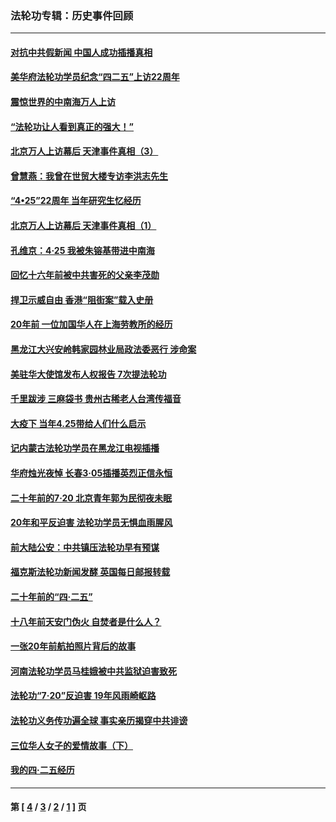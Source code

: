 ### 法轮功专辑：历史事件回顾
---
#### [对抗中共假新闻 中国人成功插播真相](../../pages/nf5793/n12910618.md?06070430) 
#### [美华府法轮功学员纪念“四二五”上访22周年](../../pages/nf5793/n12904445.md?06070430) 
#### [震惊世界的中南海万人上访](../../pages/nf5793/n12903976.md?06070430) 
#### [“法轮功让人看到真正的强大！”](../../pages/nf5793/n12903195.md?06070430) 
#### [北京万人上访幕后 天津事件真相（3）](../../pages/nf5793/n12902807.md?06070430) 
#### [曾慧燕：我曾在世贸大楼专访李洪志先生](../../pages/nf5793/n12898729.md?06070430) 
#### [“4•25”22周年 当年研究生忆经历](../../pages/nf5793/n12894152.md?06070430) 
#### [北京万人上访幕后 天津事件真相（1）](../../pages/nf5793/n12885174.md?06070430) 
#### [孔维京：4·25 我被朱镕基带进中南海](../../pages/nf5793/n12864987.md?06070430) 
#### [回忆十六年前被中共害死的父亲李茂勋](../../pages/nf5793/n12880270.md?06070430) 
#### [捍卫示威自由 香港“阻街案”载入史册](../../pages/nf5793/n12811245.md?06070430) 
#### [20年前 一位加国华人在上海劳教所的经历](../../pages/nf5793/n12707932.md?06070430) 
#### [黑龙江大兴安岭韩家园林业局政法委恶行 涉命案](../../pages/nf5793/n12622815.md?06070430) 
#### [美驻华大使馆发布人权报告 7次提法轮功](../../pages/nf5793/n12520541.md?06070430) 
#### [千里跋涉 三麻袋书 贵州古稀老人台湾传福音](../../pages/nf5793/n12198750.md?06070430) 
#### [大疫下 当年4.25带给人们什么启示](../../pages/nf5793/n12058565.md?06070430) 
#### [记内蒙古法轮功学员在黑龙江电视插播](../../pages/nf5793/n11699194.md?06070430) 
#### [华府烛光夜悼 长春3·05插播英烈正信永恒](../../pages/nf5793/n11397432.md?06070430) 
#### [二十年前的7·20 北京青年郭为民彻夜未眠](../../pages/nf5793/n11354195.md?06070430) 
#### [20年和平反迫害 法轮功学员无惧血雨腥风](../../pages/nf5793/n11348279.md?06070430) 
#### [前大陆公安：中共镇压法轮功早有预谋](../../pages/nf5793/n11352168.md?06070430) 
#### [福克斯法轮功新闻发酵  英国每日邮报转载](../../pages/nf5793/n11285952.md?06070430) 
#### [二十年前的“四·二五”](../../pages/nf5793/n11207639.md?06070430) 
#### [十八年前天安门伪火 自焚者是什么人？](../../pages/nf5793/n10996556.md?06070430) 
#### [一张20年前航拍照片背后的故事](../../pages/nf5793/n10693797.md?06070430) 
#### [河南法轮功学员马桂娥被中共监狱迫害致死](../../pages/nf5793/n10684974.md?06070430) 
#### [法轮功“7‧20”反迫害 19年风雨崎岖路](../../pages/nf5793/n10570834.md?06070430) 
#### [法轮功义务传功遍全球 事实亲历揭穿中共诽谤](../../pages/nf5793/n10581061.md?06070430) 
#### [三位华人女子的爱情故事（下）](../../pages/nf5793/n10435541.md?06070430) 
#### [我的四·二五经历](../../pages/nf5793/n10347081.md?06070430) 

---
#### 第 [ [4](./4.md?06070430) / [3](./3.md?06070430) / [2](./2.md?06070430) / [1](./1.md?06070430) ] 页
